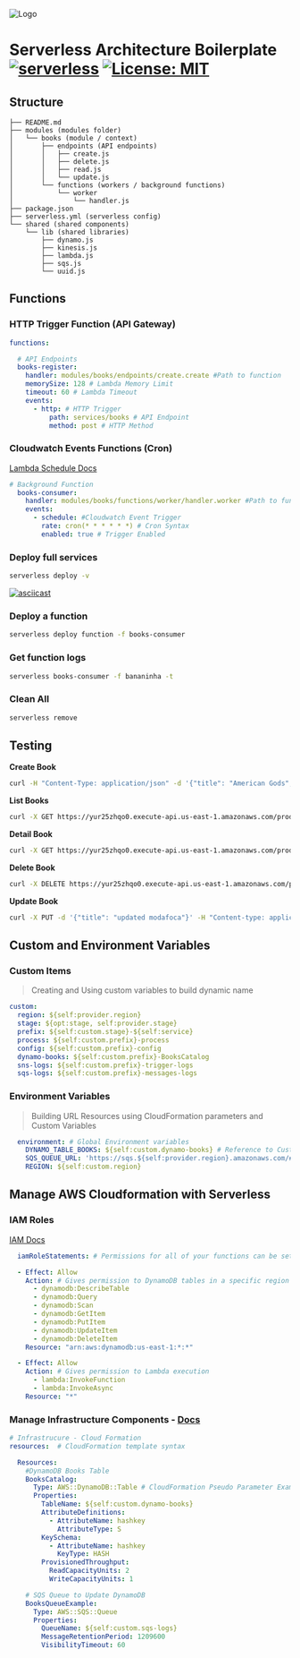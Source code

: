 ![Logo](https://d2f9gqwlnfnjcb.cloudfront.net/blog/wp-content/uploads/2016/05/serverless-framework-logo.png)


# Serverless Architecture Boilerplate [![serverless](http://public.serverless.com/badges/v3.svg)](http://www.serverless.com) [![License: MIT](https://img.shields.io/badge/License-MIT-yellow.svg)](https://opensource.org/licenses/MIT) 


## Structure 

```
├── README.md
├── modules (modules folder)
│   └── books (module / context)
│       ├── endpoints (API endpoints)
│       │   ├── create.js
│       │   ├── delete.js
│       │   ├── read.js
│       │   └── update.js
│       └── functions (workers / background functions)
│           └── worker
│               └── handler.js
├── package.json
├── serverless.yml (serverless config)
└── shared (shared components)
    └── lib (shared libraries)
        ├── dynamo.js
        ├── kinesis.js
        ├── lambda.js
        ├── sqs.js
        └── uuid.js
```

## Functions

### HTTP Trigger Function (API Gateway)

```yml
functions:

  # API Endpoints
  books-register:
    handler: modules/books/endpoints/create.create #Path to function
    memorySize: 128 # Lambda Memory Limit
    timeout: 60 # Lambda Timeout
    events: 
      - http: # HTTP Trigger 
          path: services/books # API Endpoint
          method: post # HTTP Method

```

### Cloudwatch Events Functions (Cron)

[Lambda Schedule Docs](https://serverless.com/framework/docs/providers/aws/events/schedule/)

```yml
# Background Function
  books-consumer:
    handler: modules/books/functions/worker/handler.worker #Path to function
    events:
      - schedule: #Cloudwatch Event Trigger
        rate: cron(* * * * * *) # Cron Syntax 
        enabled: true # Trigger Enabled

```

### Deploy full services

```bash
serverless deploy -v
```

[![asciicast](https://asciinema.org/a/4mzSihwWksZvjx7KO6mUy3EmO.png)](https://asciinema.org/a/4mzSihwWksZvjx7KO6mUy3EmO)



### Deploy a function 

```bash
serverless deploy function -f books-consumer
```

### Get function logs

```bash
serverless books-consumer -f bananinha -t
```

### Clean All

```bash
serverless remove
```

## Testing

**Create Book**

```bash
curl -H "Content-Type: application/json" -d '{"title": "American Gods", "author": "Neil Gaiman", "price": 10.00  }' https://yur25zhqo0.execute-api.us-east-1.amazonaws.com/production/services/books -i
```

**List Books**


```bash
curl -X GET https://yur25zhqo0.execute-api.us-east-1.amazonaws.com/production/services/books
```

**Detail Book**

```bash
curl -X GET https://yur25zhqo0.execute-api.us-east-1.amazonaws.com/production/services/books/456c9e8f-6c50-d656-dc69-dc828c42af65
```

**Delete Book** 

```bash
curl -X DELETE https://yur25zhqo0.execute-api.us-east-1.amazonaws.com/production/services/books/456c9e8f-6c50-d656-dc69-dc828c42af65 -i 
```

**Update Book**

```bash
curl -X PUT -d '{"title": "updated modafoca"}' -H "Content-type: application/json" -i https://eusrv4mci5.execute-api.us-east-1.amazonaws.com/production/services/books/bbafdb0c-ee6e-fca0-f224-ed534f5b7766 
```

## Custom and Environment Variables

### Custom Items

> Creating and Using custom variables to build dynamic name

```yml
custom:
  region: ${self:provider.region} 
  stage: ${opt:stage, self:provider.stage}
  prefix: ${self:custom.stage}-${self:service}
  process: ${self:custom.prefix}-process
  config: ${self:custom.prefix}-config
  dynamo-books: ${self:custom.prefix}-BooksCatalog
  sns-logs: ${self:custom.prefix}-trigger-logs 
  sqs-logs: ${self:custom.prefix}-messages-logs
```

### Environment Variables

> Building URL Resources using CloudFormation parameters and Custom Variables 

```yml
  environment: # Global Environment variables
    DYNAMO_TABLE_BOOKS: ${self:custom.dynamo-books} # Reference to Custom Env
    SQS_QUEUE_URL: 'https://sqs.${self:provider.region}.amazonaws.com/#{AWS::AccountId}/${self:custom.sqs-logs}'
    REGION: ${self:custom.region}
```



## Manage AWS Cloudformation with Serverless

### IAM Roles

[IAM Docs](https://serverless.com/framework/docs/providers/aws/guide/iam/)

```yml
  iamRoleStatements: # Permissions for all of your functions can be set here

  - Effect: Allow
    Action: # Gives permission to DynamoDB tables in a specific region
      - dynamodb:DescribeTable
      - dynamodb:Query
      - dynamodb:Scan
      - dynamodb:GetItem
      - dynamodb:PutItem
      - dynamodb:UpdateItem
      - dynamodb:DeleteItem
    Resource: "arn:aws:dynamodb:us-east-1:*:*"

  - Effect: Allow
    Action: # Gives permission to Lambda execution
      - lambda:InvokeFunction
      - lambda:InvokeAsync
    Resource: "*"
```

### Manage Infrastructure Components - [Docs](https://serverless.com/framework/docs/providers/aws/guide/resources/#aws-cloudformation-resource-reference)

```yml
# Infrastrucure - Cloud Formation
resources:  # CloudFormation template syntax

  Resources:
    #DynamoDB Books Table
    BooksCatalog:
      Type: AWS::DynamoDB::Table # CloudFormation Pseudo Parameter Example
      Properties:
        TableName: ${self:custom.dynamo-books}
        AttributeDefinitions:
          - AttributeName: hashkey
            AttributeType: S
        KeySchema:
          - AttributeName: hashkey
            KeyType: HASH
        ProvisionedThroughput:
          ReadCapacityUnits: 2
          WriteCapacityUnits: 1

    # SQS Queue to Update DynamoDB
    BooksQueueExample:
      Type: AWS::SQS::Queue
      Properties:
        QueueName: ${self:custom.sqs-logs}
        MessageRetentionPeriod: 1209600
        VisibilityTimeout: 60
```
